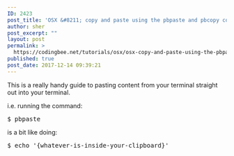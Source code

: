 ```yaml
---
ID: 2423
post_title: 'OSX &#8211; copy and paste using the pbpaste and pbcopy commands'
author: sher
post_excerpt: ""
layout: post
permalink: >
  https://codingbee.net/tutorials/osx/osx-copy-and-paste-using-the-pbpaste-and-pbcopy-commands
published: true
post_date: 2017-12-14 09:39:21
---
```

This is a really handy guide to pasting content from your terminal straight out into your terminal. 

i.e. running the command:

<pre>
$ pbpaste
</pre>


is a bit like doing:

<pre>
$ echo '{whatever-is-inside-your-clipboard}' 
</pre>